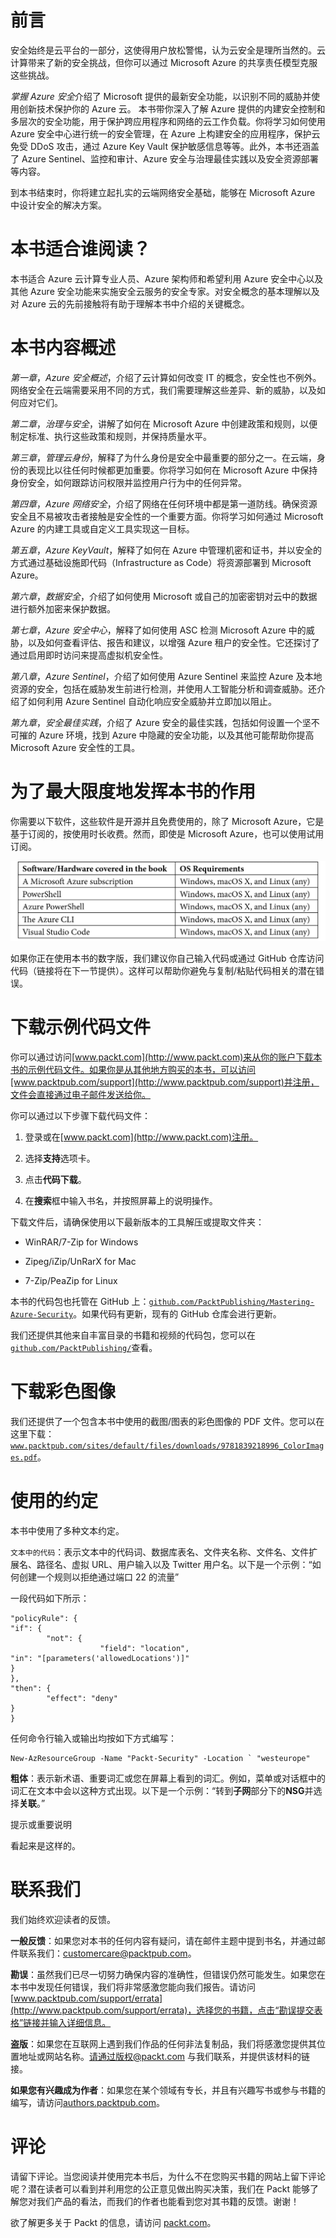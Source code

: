 # 前言

安全始终是云平台的一部分，这使得用户放松警惕，认为云安全是理所当然的。云计算带来了新的安全挑战，但你可以通过 Microsoft Azure 的共享责任模型克服这些挑战。

*掌握 Azure 安全*介绍了 Microsoft 提供的最新安全功能，以识别不同的威胁并使用创新技术保护你的 Azure 云。 本书带你深入了解 Azure 提供的内建安全控制和多层次的安全功能，用于保护跨应用程序和网络的云工作负载。你将学习如何使用 Azure 安全中心进行统一的安全管理，在 Azure 上构建安全的应用程序，保护云免受 DDoS 攻击，通过 Azure Key Vault 保护敏感信息等等。此外，本书还涵盖了 Azure Sentinel、监控和审计、Azure 安全与治理最佳实践以及安全资源部署等内容。

到本书结束时，你将建立起扎实的云端网络安全基础，能够在 Microsoft Azure 中设计安全的解决方案。

# 本书适合谁阅读？

本书适合 Azure 云计算专业人员、Azure 架构师和希望利用 Azure 安全中心以及其他 Azure 安全功能来实施安全云服务的安全专家。对安全概念的基本理解以及对 Azure 云的先前接触将有助于理解本书中介绍的关键概念。

# 本书内容概述

*第一章*，*Azure 安全概述*，介绍了云计算如何改变 IT 的概念，安全性也不例外。网络安全在云端需要采用不同的方式，我们需要理解这些差异、新的威胁，以及如何应对它们。

*第二章*，*治理与安全*，讲解了如何在 Microsoft Azure 中创建政策和规则，以便制定标准、执行这些政策和规则，并保持质量水平。

*第三章*，*管理云身份*，解释了为什么身份是安全中最重要的部分之一。在云端，身份的表现比以往任何时候都更加重要。你将学习如何在 Microsoft Azure 中保持身份安全，如何跟踪访问权限并监控用户行为中的任何异常。

*第四章*，*Azure 网络安全*，介绍了网络在任何环境中都是第一道防线。确保资源安全且不易被攻击者接触是安全性的一个重要方面。你将学习如何通过 Microsoft Azure 的内建工具或自定义工具实现这一目标。

*第五章*，*Azure KeyVault*，解释了如何在 Azure 中管理机密和证书，并以安全的方式通过基础设施即代码（Infrastructure as Code）将资源部署到 Microsoft Azure。

*第六章*，*数据安全*，介绍了如何使用 Microsoft 或自己的加密密钥对云中的数据进行额外加密来保护数据。

*第七章*，*Azure 安全中心*，解释了如何使用 ASC 检测 Microsoft Azure 中的威胁，以及如何查看评估、报告和建议，以增强 Azure 租户的安全性。它还探讨了通过启用即时访问来提高虚拟机安全性。

*第八章*，*Azure Sentinel*，介绍了如何使用 Azure Sentinel 来监控 Azure 及本地资源的安全，包括在威胁发生前进行检测，并使用人工智能分析和调查威胁。还介绍了如何利用 Azure Sentinel 自动化响应安全威胁并立即加以阻止。

*第九章*，*安全最佳实践*，介绍了 Azure 安全的最佳实践，包括如何设置一个坚不可摧的 Azure 环境，找到 Azure 中隐藏的安全功能，以及其他可能帮助你提高 Microsoft Azure 安全性的工具。

# 为了最大限度地发挥本书的作用

你需要以下软件，这些软件是开源并且免费使用的，除了 Microsoft Azure，它是基于订阅的，按使用时长收费。然而，即使是 Microsoft Azure，也可以使用试用订阅。

![](img/B15414_Preface_table.jpg)

如果你正在使用本书的数字版，我们建议你自己输入代码或通过 GitHub 仓库访问代码（链接将在下一节提供）。这样可以帮助你避免与复制/粘贴代码相关的潜在错误。

# 下载示例代码文件

你可以通过访问[www.packt.com](http://www.packt.com)来从你的账户下载本书的示例代码文件。如果你是从其他地方购买的本书，可以访问[www.packtpub.com/support](http://www.packtpub.com/support)并注册，文件会直接通过电子邮件发送给你。

你可以通过以下步骤下载代码文件：

1.  登录或在[www.packt.com](http://www.packt.com)注册。

1.  选择**支持**选项卡。

1.  点击**代码下载**。

1.  在**搜索**框中输入书名，并按照屏幕上的说明操作。

下载文件后，请确保使用以下最新版本的工具解压或提取文件夹：

+   WinRAR/7-Zip for Windows

+   Zipeg/iZip/UnRarX for Mac

+   7-Zip/PeaZip for Linux

本书的代码包也托管在 GitHub 上：[`github.com/PacktPublishing/Mastering-Azure-Security`](https://github.com/PacktPublishing/Mastering-Azure-Security)。如果代码有更新，现有的 GitHub 仓库会进行更新。

我们还提供其他来自丰富目录的书籍和视频的代码包，您可以在[`github.com/PacktPublishing/`](https://github.com/PacktPublishing/)查看。

# 下载彩色图像

我们还提供了一个包含本书中使用的截图/图表的彩色图像的 PDF 文件。您可以在这里下载：[`www.packtpub.com/sites/default/files/downloads/9781839218996_ColorImages.pdf`](http://www.packtpub.com/sites/default/files/downloads/9781839218996_ColorImages.pdf)。

# 使用的约定

本书中使用了多种文本约定。

`文本中的代码`：表示文本中的代码词、数据库表名、文件夹名称、文件名、文件扩展名、路径名、虚拟 URL、用户输入以及 Twitter 用户名。以下是一个示例：“如何创建一个规则以拒绝通过端口 22 的流量”

一段代码如下所示：

```
"policyRule": {
"if": {
      	"not": {
                	"field": "location",
"in": "[parameters('allowedLocations')]"
}
},
"then": {
      	"effect": "deny"
}
}
```

任何命令行输入或输出均按如下方式编写：

```
New-AzResourceGroup -Name "Packt-Security" -Location ` "westeurope"
```

**粗体**：表示新术语、重要词汇或您在屏幕上看到的词汇。例如，菜单或对话框中的词汇在文本中会以这种方式出现。以下是一个示例：“转到**子网**部分下的**NSG**并选择**关联**。”

提示或重要说明

看起来是这样的。

# 联系我们

我们始终欢迎读者的反馈。

**一般反馈**：如果您对本书的任何内容有疑问，请在邮件主题中提到书名，并通过邮件联系我们：customercare@packtpub.com。

**勘误**：虽然我们已尽一切努力确保内容的准确性，但错误仍然可能发生。如果您在本书中发现任何错误，我们将非常感激您能向我们报告。请访问[www.packtpub.com/support/errata](http://www.packtpub.com/support/errata)，选择您的书籍，点击“勘误提交表格”链接并输入详细信息。

**盗版**：如果您在互联网上遇到我们作品的任何非法复制品，我们将感激您提供其位置地址或网站名称。请通过版权@packt.com 与我们联系，并提供该材料的链接。

**如果您有兴趣成为作者**：如果您在某个领域有专长，并且有兴趣写书或参与书籍的编写，请访问[authors.packtpub.com](http://authors.packtpub.com)。

# 评论

请留下评论。当您阅读并使用完本书后，为什么不在您购买书籍的网站上留下评论呢？潜在读者可以看到并利用您的公正意见做出购买决策，我们在 Packt 能够了解您对我们产品的看法，而我们的作者也能看到您对其书籍的反馈。谢谢！

欲了解更多关于 Packt 的信息，请访问 [packt.com](http://packt.com)。
